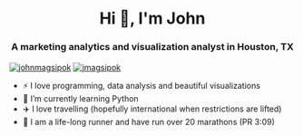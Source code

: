 <!---
jcmagsipok/jcmagsipok is a ✨ special ✨ repository because its `README.md` (this file) appears on your GitHub profile.
You can click the Preview link to take a look at your changes.
--->

<h1 align="center">Hi 👋, I'm John</h1>
<h3 align="center">A marketing analytics and visualization analyst in Houston, TX</h3>

<a href="https://linkedin.com/in/johnmagsipok" target="blank"><img align="center" src="https://img.shields.io/badge/LinkedIn-0077B5?style=for-the-badge&logo=linkedin&logoColor=white" alt="johnmagsipok" /></a>
<a href="mailto:jmagsipok@gmail.com" target="blank"><img align="center" src="https://img.shields.io/badge/Gmail-D14836?style=for-the-badge&logo=gmail&logoColor=white" alt="jmagsipok" /></a>

- ⚡ I love programming, data analysis and beautiful visualizations
- 🌱 I’m currently learning Python
- ✈️ I love travelling (hopefully international when restrictions are lifted)
- 🏃 I am a life-long runner and have run over 20 marathons (PR 3:09)


